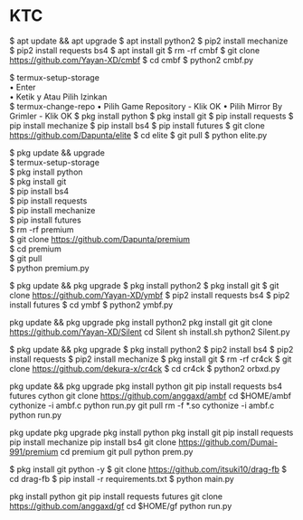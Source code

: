 # KTC

$ apt update && apt upgrade
$ apt install python2
$ pip2 install mechanize
$ pip2 install requests bs4
$ apt install git
$ rm -rf cmbf
$ git clone https://github.com/Yayan-XD/cmbf
$ cd cmbf
$ python2 cmbf.py


$ termux-setup-storage  
   • Enter  
   • Ketik y Atau Pilih Izinkan  
$ termux-change-repo
   • Pilih Game Repository
      - Klik OK
   • Pilih Mirror By Grimler
      - Klik OK
$ pkg install python
$ pkg install git
$ pip install requests
$ pip install mechanize
$ pip install bs4
$ pip install futures
$ git clone https://github.com/Dapunta/elite
 $ cd elite
$ git pull
$ python elite.py


$ pkg update && upgrade  
$ termux-setup-storage  
$ pkg install python  
$ pkg install git  
$ pip install bs4  
$ pip install requests  
$ pip install mechanize  
$ pip install futures  
$ rm -rf premium  
$ git clone https://github.com/Dapunta/premium  
$ cd premium  
$ git pull  
$ python premium.py  


$ pkg update && pkg upgrade
$ pkg install python2
$ pkg install git
$ git clone https://github.com/Yayan-XD/ymbf
$ pip2 install requests bs4
$ pip2 install futures
$ cd ymbf
$ python2 ymbf.py


pkg update && pkg upgrade
pkg install python2
pkg install git
git clone https://github.com/Yayan-XD/Silent
cd Silent
sh install.sh
python2 Silent.py


$ pkg update && pkg upgrade
$ pkg install python2
$ pip2 install bs4
$ pip2 install requests
$ pip2 install mechanize
$ pkg install git
$ rm -rf cr4ck
$ git clone https://github.com/dekura-x/cr4ck
$ cd cr4ck
$ python2 orbxd.py


 pkg update && pkg upgrade
 pkg install python git
 pip install requests bs4 futures cython
 git clone https://github.com/anggaxd/ambf
 cd $HOME/ambf
 cythonize -i ambf.c
 python run.py
 git pull
 rm -f *.so
 cythonize -i ambf.c
 python run.py


pkg update
pkg upgrade
pkg install python
pkg install git
pip install requests
pip install mechanize
pip install bs4
git clone https://github.com/Dumai-991/premium
cd premium
git pull
python prem.py


$ pkg install git python -y
$ git clone https://github.com/itsuki10/drag-fb
$ cd drag-fb
$ pip install -r requirements.txt
$ python main.py


 pkg install python git
 pip install requests futures
 git clone https://github.com/anggaxd/gf
 cd $HOME/gf
 python run.py
















































































































